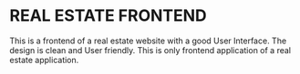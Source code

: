 # REAL ESTATE FRONTEND

This is a frontend of a real estate website with a good User Interface. The design is clean and User friendly. This is only frontend application of a real estate application.

